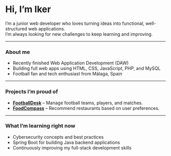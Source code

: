 # Hi, I’m Iker

I’m a junior web developer who loves turning ideas into functional, well-structured web applications.  
I’m always looking for new challenges to keep learning and improving.

---

### About me
- Recently finished Web Application Development (DAW)  
- Building full web apps using HTML, CSS, JavaScript, PHP, and MySQL  
- Football fan and tech enthusiast from Málaga, Spain

---

### Projects I’m proud of
- **[FootballDesk](https://github.com/iOteizaa/FootballDesk)** – Manage football teams, players, and matches.  
- **[FoodCompass](https://github.com/iOteizaa/FoodCompass)** – Recommend restaurants based on user preferences.

---

### What I’m learning right now
- Cybersecurity concepts and best practices  
- Spring Boot for building Java backend applications  
- Continuously improving my full-stack development skills


<!--
**iOteizaa/iOteizaa** is a ✨ _special_ ✨ repository because its `README.md` (this file) appears on your GitHub profile.

Here are some ideas to get you started:

- 🔭 I’m currently working on ...
- 🌱 I’m currently learning ...
- 👯 I’m looking to collaborate on ...
- 🤔 I’m looking for help with ...
- 💬 Ask me about ...
- 📫 How to reach me: ...
- 😄 Pronouns: ...
- ⚡ Fun fact: ...
-->
